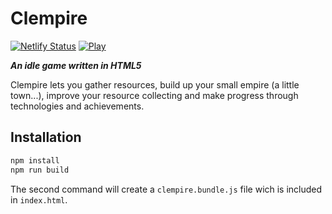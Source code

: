 # Clempire

[![Netlify Status](https://api.netlify.com/api/v1/badges/9846d642-5a07-4dee-9129-7846d70d8dd2/deploy-status)](https://app.netlify.com/sites/clempire/deploys) [![Play](https://img.shields.io/badge/Play-online-blue.svg)](https://clempire.nikl.me)

***An idle game written in HTML5***

Clempire lets you gather resources, build up your small empire (a little town...), improve your resource collecting and make progress through technologies and achievements.

## Installation

```bash
npm install
npm run build
```

The second command will create a `clempire.bundle.js` file wich is included in `index.html`.
